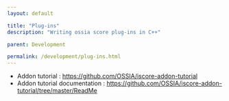 ```yaml
---
layout: default

title: "Plug-ins"
description: "Writing ossia score plug-ins in C++"

parent: Development

permalink: /development/plug-ins.html
---
```


* Addon tutorial : https://github.com/OSSIA/iscore-addon-tutorial
* Addon tutorial documentation : https://github.com/OSSIA/iscore-addon-tutorial/tree/master/ReadMe